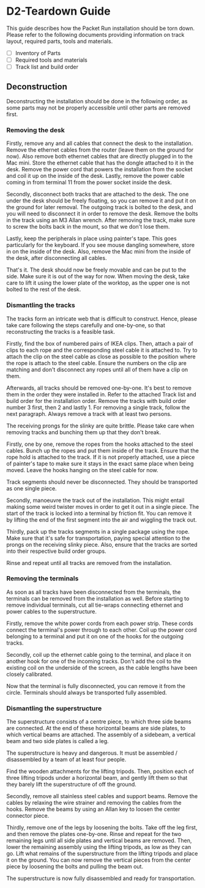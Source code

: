 # D2-Teardown Guide

This guide describes how the Packet Run installation should be torn down. Please refer to the following documents providing information on track layout, required parts, tools and materials.

- [ ] Inventory of Parts
- [ ] Required tools and materials
- [ ] Track list and build order

## Deconstruction

Deconstructing the installation should be done in the following order, as some parts may not be properly accessible until other parts are removed first.

### Removing the desk

Firstly, remove any and all cables that connect the desk to the installation. Remove the ethernet cables from the router (leave them on the ground for now). Also remove both ethernet cables that are directly plugged in to the Mac mini. Store the ethernet cable that has the dongle attached to it in the desk. Remove the power cord that powers the installation from the socket and coil it up on the inside of the desk. Lastly, remove the power cable coming in from terminal 11 from the power socket inside the desk.

Secondly, disconnect both tracks that are attached to the desk. The one under the desk should be freely floating, so you can remove it and put it on the ground for later removal. The outgoing track is bolted to the desk, and you will need to disconnect it in order to remove the desk. Remove the bolts in the track using an M3 Allan wrench. After removing the track, make sure to screw the bolts back in the mount, so that we don't lose them.

Lastly, keep the peripherals in place using painter's tape. This goes particularly for the keyboard. If you see mouse dangling somewhere, store in on the inside of the desk. Also, remove the Mac mini from the inside of the desk, after disconnecting all cables.

That's it. The desk should now be freely movable and can be put to the side. Make sure it is out of the way for now. When moving the desk, take care to lift it using the lower plate of the worktop, as the upper one is not bolted to the rest of the desk.

### Dismantling the tracks

The tracks form an intricate web that is difficult to construct. Hence, please take care following the steps carefully and one-by-one, so that reconstructing the tracks is a feasible task.

Firstly, find the box of numbered pairs of IKEA clips. Then, attach a pair of clips to each rope and the corresponding steel cable it is attached to. Try to attach the clip on the steel cable as close as possible to the position where the rope is attach to the steel cable. Ensure the numbers on the clip are matching and don't disconnect any ropes until all of them have a clip on them.

Afterwards, all tracks should be removed one-by-one. It's best to remove them in the order they were installed in. Refer to the attached Track list and build order for the installation order. Remove the tracks with build order number 3 first, then 2 and lastly 1. For removing a single track, follow the next paragraph. Always remove a track with at least two persons.

The receiving prongs for the slinky are quite brittle. Please take care when removing tracks and bunching them up that they don't break.

Firstly, one by one, remove the ropes from the hooks attached to the steel cables. Bunch up the ropes and put them inside of the track. Ensure that the rope hold is attached to the track. If it is not properly attached, use a piece of painter's tape to make sure it stays in the exact same place when being moved. Leave the hooks hanging on the steel cable for now.

Track segments should never be disconnected. They should be transported as one single piece.

Secondly, manoeuvre the track out of the installation. This might entail making some weird twister moves in order to get it out in a single piece. The start of the track is locked into a terminal by friction fit. You can remove it by lifting the end of the first segment into the air and wiggling the track out.

Thirdly, pack up the tracks segments in a single package using the rope. Make sure that it's safe for transportation, paying special attention to the prongs on the receiving slinky piece. Also, ensure that the tracks are sorted into their respective build order groups.

Rinse and repeat until all tracks are removed from the installation.

### Removing the terminals

As soon as all tracks have been disconnected from the terminals, the terminals can be removed from the installation as well. Before starting to remove individual terminals, cut all tie-wraps connecting ethernet and power cables to the superstructure.

Firstly, remove the white power cords from each power strip. These cords connect the terminal's power through to each other. Coil up the power cord belonging to a terminal and put it on one of the hooks for the outgoing tracks.

Secondly, coil up the ethernet cable going to the terminal, and place it on another hook for one of the incoming tracks. Don't add the coil to the existing coil on the underside of the screen, as the cable lengths have been closely calibrated.

Now that the terminal is fully disconnected, you can remove it from the circle. Terminals should always be transported fully assembled.

### Dismantling the superstructure

The superstructure consists of a centre piece, to which three side beams are connected. At the end of these horizontal beams are side plates, to which vertical beams are attached. The assembly of a sidebeam, a vertical beam and two side plates is called a leg.

The superstructure is heavy and dangerous. It must be assembled / disassembled by a team of at least four people.

Find the wooden attachments for the lifting tripods. Then, position each of three lifting tripods under a horizontal beam, and gently lift them so that they barely lift the superstructure of off the ground.

Secondly, remove all stainless steel cables and support beams. Remove the cables by relaxing the wire strainer and removing the cables from the hooks. Remove the beams by using an Allan key to loosen the center connector piece.

Thirdly, remove one of the legs by loosening the bolts. Take off the leg first, and then remove the plates one-by-one. Rinse and repeat for the two remaining legs until all side plates and vertical beams are removed. Then, lower the remaining assembly using the lifting tripods, as low as they can go. Lift what remains of the superstructure from the lifting tripods and place it on the ground. You can now remove the vertical pieces from the center piece by loosening the bolts and pulling the beam out. 

The superstructure is now fully disassembled and ready for transportation.